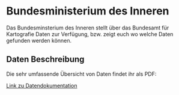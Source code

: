 # Bundesministerium des Inneren

Das Bundesminsterium des Inneren stellt über das Bundesamt für Kartografie Daten zur Verfügung, bzw. zeigt euch wo welche Daten gefunden werden können.


## Daten Beschreibung

Die sehr umfassende Übersicht von Daten findet ihr als PDF:

<a href="./Datendokumentation_BMVI_SmartCountryHacks_2018_11-16.pdf"> Link zu Datendokumentation </a>